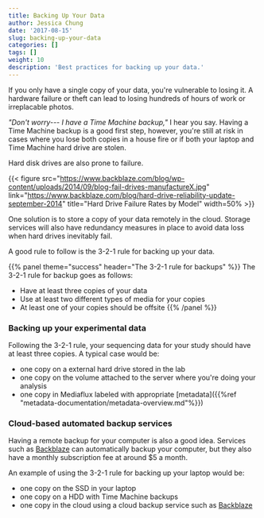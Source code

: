 ```yaml
---
title: Backing Up Your Data
author: Jessica Chung
date: '2017-08-15'
slug: backing-up-your-data
categories: []
tags: []
weight: 10
description: 'Best practices for backing up your data.'
---
```


If you only have a single copy of your data, you're vulnerable to losing it.
A hardware failure or theft can lead to losing hundreds of hours of work or
irreplacable photos.

*"Don't worry--- I have a Time Machine backup,"* I hear you say. 
Having a Time Machine backup is a good first step, however, you're still at risk
in cases where you lose both copies in a house fire or if both your laptop
and Time Machine hard drive are stolen. 

Hard disk drives are also prone to failure.

{{< figure src="https://www.backblaze.com/blog/wp-content/uploads/2014/09/blog-fail-drives-manufactureX.jpg" link="https://www.backblaze.com/blog/hard-drive-reliability-update-september-2014" title="Hard Drive Failure Rates by Model" width=50% >}}

One solution is to store a copy of your data remotely in the cloud. Storage 
services will also have redundancy measures in place to avoid data loss when 
hard drives inevitably fail.

A good rule to follow is the 3-2-1 rule for backing up your data.

{{% panel theme="success" header="The 3-2-1 rule for backups" %}}
The 3-2-1 rule for backup goes as follows:

- Have at least three copies of your data
- Use at least two different types of media for your copies
- At least one of your copies should be offsite
{{% /panel %}}


### Backing up your experimental data

Following the 3-2-1 rule, your sequencing data for your study should have at 
least three copies. A typical case would be:

- one copy on a external hard drive stored in the lab
- one copy on the volume attached to the server where you're doing your analysis
- one copy in Mediaflux labeled with appropriate
  [metadata]({{%ref "metadata-documentation/metadata-overview.md"%}})


### Cloud-based automated backup services

Having a remote backup for your computer is also a good idea. Services such as
[Backblaze](https://www.backblaze.com/hellointernet) can automatically backup
your computer, but they also have a monthly subscription fee at around $5 a month. 

An example of using the 3-2-1 rule for backing up your laptop would be:

- one copy on the SSD in your laptop
- one copy on a HDD with Time Machine backups
- one copy in the cloud using a cloud backup service such as 
  [Backblaze](https://www.backblaze.com/hellointernet)



